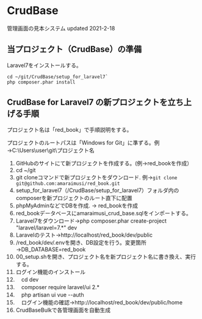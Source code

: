 # CrudBase

管理画面の見本システム
updated 2021-2-18

## 当プロジェクト（CrudBase）の準備

Laravel7をインストールする。

```
cd ~/git/CrudBase/setup_for_laravel7`
php composer.phar install
```




## CrudBase for Laravel7 の新プロジェクトを立ち上げる手順

プロジェクト名は「red_book」で手順説明をする。

プロジェクトのルートパスは「Windows for Git」に準ずる。例→C:\Users\user\git\プロジェクト名

1. GitHubのサイトにて新プロジェクトを作成する。(例→red_bookを作成）
1. cd ~/git
1. git cloneコマンドで新プロジェクトをダウンロード. 例→`git clone git@github.com:amaraimusi/red_book.git`
1. setup_for_laravel7（/CrudBase/setup_for_laravel7）フォルダ内のcomposerを新プロジェクトのルート直下に配置
1. phpMyAdminなどでDBを作成. → red_bookを作成
1. red_bookデータベースにamaraimusi_crud_base.sqlをインポートする。
1. Laravel7をダウンロード→php composer.phar create-project "laravel/laravel=7.*" dev
1. Laravelのテスト→http://localhost/red_book/dev/public
1. /red_book/dev/.envを開き、DB設定を行う。変更箇所→DB_DATABASE=red_book
1. 00_setup.shを開き、プロジェクト名を新プロジェクト名に書き換え、実行する。
1. ログイン機能のインストール
1. 　cd dev
1. 　composer require laravel/ui 2.*
1. 　php artisan ui vue --auth
1. 　ログイン機能の確認→http://localhost/red_book/dev/public/home
1. CrudBaseBulkで各管理画面を自動生成



